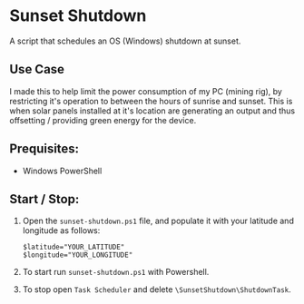 # Sunset Shutdown

A script that schedules an OS (Windows) shutdown at sunset.

## Use Case

I made this to help limit the power consumption of my PC (mining rig), by restricting it's operation to between the hours of sunrise and sunset. This is when solar panels installed at it's location are generating an output and thus offsetting / providing green energy for the device.

## Prequisites:

- Windows PowerShell

## Start / Stop:

1. Open the `sunset-shutdown.ps1` file, and populate it with your latitude and longitude as follows:

   ```
   $latitude="YOUR_LATITUDE"
   $longitude="YOUR_LONGITUDE"
   ```

2. To start run `sunset-shutdown.ps1` with Powershell.
3. To stop open `Task Scheduler` and delete `\SunsetShutdown\ShutdownTask`.
